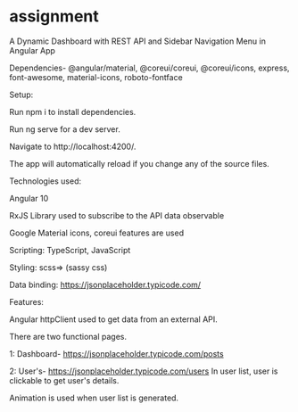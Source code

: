 # assignment
 A Dynamic Dashboard with REST API and Sidebar Navigation Menu in Angular App

Dependencies- @angular/material, @coreui/coreui, @coreui/icons, express, font-awesome, material-icons, roboto-fontface

Setup:

Run npm i to install dependencies.

Run ng serve for a dev server.

Navigate to http://localhost:4200/. 

The app will automatically reload if you change any of the source files.

Technologies used:

Angular 10

RxJS Library used to subscribe to the API data observable

Google Material icons, coreui features are used

Scripting: TypeScript, JavaScript

Styling: scss=> (sassy css)

Data binding: https://jsonplaceholder.typicode.com/

Features:

Angular httpClient used to get data from an external API.

There are two functional pages.

1: Dashboard- https://jsonplaceholder.typicode.com/posts

2: User's- https://jsonplaceholder.typicode.com/users
In user list, user is clickable to get user's details.

Animation is used when user list is generated.
